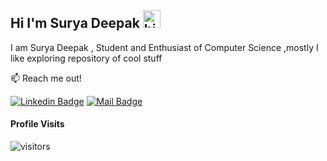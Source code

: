 ## Hi I'm Surya Deepak <img src="https://user-images.githubusercontent.com/1303154/88677602-1635ba80-d120-11ea-84d8-d263ba5fc3c0.gif" width="28px" height="28px" alt="hi">

I am Surya Deepak ,  Student and Enthusiast of Computer Science ,mostly I like  exploring repository of cool stuff

:mailbox: Reach me out!


[![Linkedin Badge](https://img.shields.io/badge/-Surya_Deepak-0e76a8?style=flat&labelColor=0e76a8&logo=linkedin&logoColor=white)](https://www.linkedin.com/in/surya-deepak-boyina-1155b8216/)
[![Mail Badge](https://img.shields.io/badge/-boyinasurya-c0392b?style=flat&labelColor=c0392b&logo=gmail&logoColor=white)](mailto:boyinasurya.2002@gmail.com)

#### Profile Visits 

![visitors](https://visitor-badge.glitch.me/badge?page_id=SuryaDeepakBoyina.SuryaDeepakBoyina)
